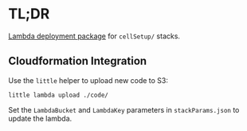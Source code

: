 # TL;DR

[Lambda deployment package](https://docs.aws.amazon.com/lambda/latest/dg/nodejs-create-deployment-pkg.html) for `cellSetup/` stacks.


## Cloudformation Integration

Use the `little` helper to upload new code to S3:
```
little lambda upload ./code/
```

Set the `LambdaBucket` and `LambdaKey` parameters in `stackParams.json` to update the lambda.
